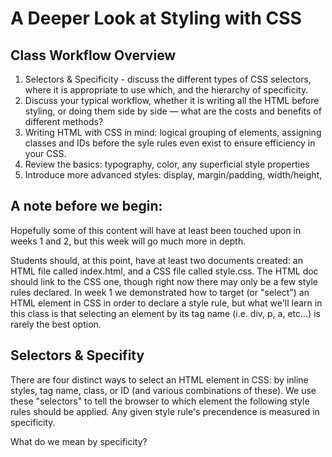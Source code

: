 # A Deeper Look at Styling with CSS

## Class Workflow Overview

1. Selectors & Specificity - discuss the different types of CSS selectors, where it is appropriate to use which, and the hierarchy of specificity.
2. Discuss your typical workflow, whether it is writing all the HTML before styling, or doing them side by side — what are the costs and benefits of different methods?
3. Writing HTML with CSS in mind: logical grouping of elements, assigning classes and IDs before the syle rules even exist to ensure efficiency in your CSS.
2. Review the basics: typography, color, any superficial style properties
3. Introduce more advanced styles: display, margin/padding, width/height, 

## A note before we begin:

Hopefully some of this content will have at least been touched upon in weeks 1 and 2, but this week will go much more in depth.

Students should, at this point, have at least two documents created: an HTML file called index.html, and a CSS file called style.css. The HTML doc should link to the CSS one, though right now there may only be a few style rules declared. In week 1 we demonstrated how to target (or "select") an HTML element in CSS in order to declare a style rule, but what we'll learn in this class is that selecting an element by its tag name (i.e. div, p, a, etc...) is rarely the best option.


## Selectors & Specifity

There are four distinct ways to select an HTML element in CSS: by inline styles, tag name, class, or ID (and various combinations of these). We use these "selectors" to tell the browser to which element the following style rules should be applied. Any given style rule's precendence is measured in specificity.

What do we mean by specificity?

